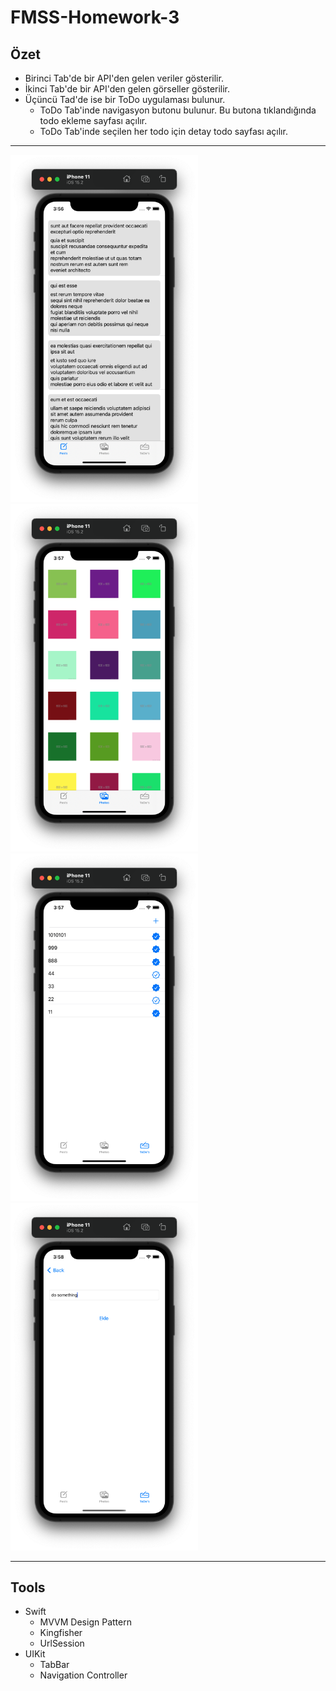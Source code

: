 # FMSS-Homework-3

## Özet

- Birinci Tab'de bir API'den gelen veriler gösterilir. 
- İkinci Tab'de bir API'den gelen görseller gösterilir.
- Üçüncü Tad'de ise bir ToDo uygulaması bulunur.
    - ToDo Tab'inde navigasyon butonu bulunur. Bu butona tıklandığında todo ekleme sayfası açılır.
    - ToDo Tab'inde seçilen her todo için detay todo sayfası açılır.
---

<div>
    <div style="text-align: left" >
    <img src="images/1.png" width="300"></img><img src="images/2.png" width="300"></img>
</div>

<div>
    <div style="text-align: left" >
    <img src="images/3.png" width="300"></img><img src="images/4.png" width="300"></img>
</div>

---

## Tools
- Swift
    - MVVM Design Pattern
    - Kingfisher
    - UrlSession
- UIKit
    - TabBar 
    - Navigation Controller 
